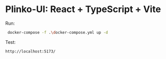 # Plinko-UI: React + TypeScript + Vite

Run:

```bash
 docker-compose -f .\docker-compose.yml up -d
```

Test:

```bash
http://localhost:5173/
```
